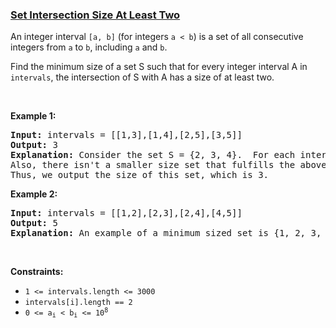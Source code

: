 ### [Set Intersection Size At Least Two](https://leetcode.com/problems/set-intersection-size-at-least-two)

<p>An integer interval <code>[a, b]</code> (for integers <code>a &lt; b</code>) is a set of all consecutive integers from <code>a</code> to <code>b</code>, including <code>a</code> and <code>b</code>.</p>

<p>Find the minimum size of a set S such that for every integer interval A in <code>intervals</code>, the intersection of S with A has a size of at least two.</p>

<p>&nbsp;</p>
<p><strong>Example 1:</strong></p>

<pre>
<strong>Input:</strong> intervals = [[1,3],[1,4],[2,5],[3,5]]
<strong>Output:</strong> 3
<strong>Explanation:</strong> Consider the set S = {2, 3, 4}.  For each interval, there are at least 2 elements from S in the interval.
Also, there isn&#39;t a smaller size set that fulfills the above condition.
Thus, we output the size of this set, which is 3.
</pre>

<p><strong>Example 2:</strong></p>

<pre>
<strong>Input:</strong> intervals = [[1,2],[2,3],[2,4],[4,5]]
<strong>Output:</strong> 5
<strong>Explanation:</strong> An example of a minimum sized set is {1, 2, 3, 4, 5}.
</pre>

<p>&nbsp;</p>
<p><strong>Constraints:</strong></p>

<ul>
	<li><code>1 &lt;= intervals.length &lt;= 3000</code></li>
	<li><code>intervals[i].length == 2</code></li>
	<li><code>0 &lt;= a<sub>i</sub> &lt;&nbsp;b<sub>i</sub> &lt;= 10<sup>8</sup></code></li>
</ul>
